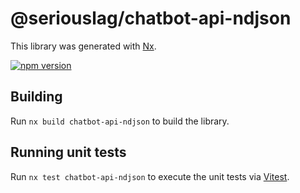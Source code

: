 # @seriouslag/chatbot-api-ndjson

This library was generated with [Nx](https://nx.dev).

[![npm version](https://badge.fury.io/js/@seriouslag%2Fchatbot-api-ndjson.svg)](https://badge.fury.io/js/@seriouslag%2Fchatbot-api-ndjson)

## Building

Run `nx build chatbot-api-ndjson` to build the library.

## Running unit tests

Run `nx test chatbot-api-ndjson` to execute the unit tests via [Vitest](https://vitest.dev/).
